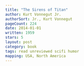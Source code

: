 ```yaml
---
title: "The Sirens of Titan"
author: Kurt Vonnegut Jr.
authorSort: Jr., Kurt Vonnegut
pageCount: 224
date: 2014-01-01
written: 1959
stars: 5
layout: post
category: book
tags: read unreviewed scifi humor
mapping: USA, North America
---
```

